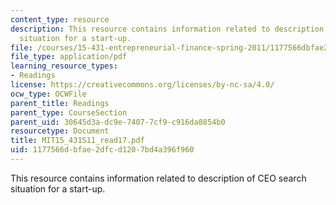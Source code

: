 ```yaml
---
content_type: resource
description: This resource contains information related to description of CEO search
  situation for a start-up.
file: /courses/15-431-entrepreneurial-finance-spring-2011/1177566dbfae2dfcd1207bd4a396f960_MIT15_431S11_read17.pdf
file_type: application/pdf
learning_resource_types:
- Readings
license: https://creativecommons.org/licenses/by-nc-sa/4.0/
ocw_type: OCWFile
parent_title: Readings
parent_type: CourseSection
parent_uid: 30645d3a-dc9e-7407-7cf9-c916da8854b0
resourcetype: Document
title: MIT15_431S11_read17.pdf
uid: 1177566d-bfae-2dfc-d120-7bd4a396f960
---
```

This resource contains information related to description of CEO search situation for a start-up.
